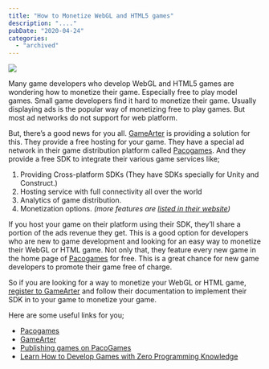 ```yaml
---
title: "How to Monetize WebGL and HTML5 games"
description: "...."
pubDate: "2020-04-24"
categories: 
  - "archived"
---
```


[![](/images/mobile-fortnite-android2.jpg)](https://1.bp.blogspot.com/-sSITkooHsMU/XqMw7cF__PI/AAAAAAAALOQ/lNW_4PrBs00i5hpE9n9srgBWnpB_maTIwCEwYBhgL/s1600/mobile-fortnite-android2.jpg)

  
  

Many game developers who develop WebGL and HTML5 games are wondering how to monetize their game. Especially free to play model games. Small game developers find it hard to monetize their game. Usually displaying ads is the popular way of monetizing free to play games. But most ad networks do not support for web platform.

  

But, there’s a good news for you all. [GameArter](https://www.gamearter.com/) is providing a solution for this. They provide a free hosting for your game. They have a special ad network in their game distribution platform called [Pacogames](https://www.pacogames.com/?utm_source=137). And they provide a free SDK to integrate their various game services like;

1. Providing Cross-platform SDKs (They have SDKs specially for Unity and Construct.)
2. Hosting service with full connectivity all over the world
3. Analytics of game distribution.
4. Monetization options. _(more features are [listed in their website](https://www.gamearter.com/services))_

  

If you host your game on their platform using their SDK, they’ll share a portion of the ads revenue they get. This is a good option for developers who are new to game development and looking for an easy way to monetize their WebGL or HTML game. Not only that, they feature every new game in the home page of [Pacogames](https://www.pacogames.com/?utm_source=137) for free. This is a great chance for new game developers to promote their game free of charge.

  

So if you are looking for a way to monetize your WebGL or HTML game, [register to GameArter](https://www.gamearter.com/) and follow their documentation to implement their SDK in to your game to monetize your game.

Here are some useful links for you;

- [Pacogames](https://www.pacogames.com/?utm_source=137)
- [GameArter](https://www.gamearter.com/)
- [Publishing games on PacoGames](https://www.pacogames.com/blog/publishing-games-on-pacogames?utm_source=137)
- [Learn How to Develop Games with Zero Programming Knowledge](https://www.buddhilive.com/2020/04/learn-how-to-develop-games-with-zero.html)
